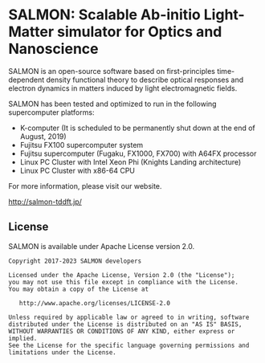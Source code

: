 # SALMON: Scalable Ab-initio Light-Matter simulator for Optics and Nanoscience

SALMON is an open-source software based on first-principles time-dependent density functional theory
to describe optical responses and electron dynamics in matters induced by light electromagnetic fields.

SALMON has been tested and optimized to run in the following supercomputer platforms:

- K-computer (It is scheduled to be permanently shut down at the end of August, 2019)
- Fujitsu FX100 supercomputer system
- Fujitsu supercomputer (Fugaku, FX1000, FX700) with A64FX processor
- Linux PC Cluster with Intel Xeon Phi (Knights Landing architecture)
- Linux PC Cluster with x86-64 CPU

For more information, please visit our website.

http://salmon-tddft.jp/

## License

SALMON is available under Apache License version 2.0.

    Copyright 2017-2023 SALMON developers

    Licensed under the Apache License, Version 2.0 (the "License");
    you may not use this file except in compliance with the License.
    You may obtain a copy of the License at

       http://www.apache.org/licenses/LICENSE-2.0

    Unless required by applicable law or agreed to in writing, software
    distributed under the License is distributed on an "AS IS" BASIS,
    WITHOUT WARRANTIES OR CONDITIONS OF ANY KIND, either express or implied.
    See the License for the specific language governing permissions and
    limitations under the License.
